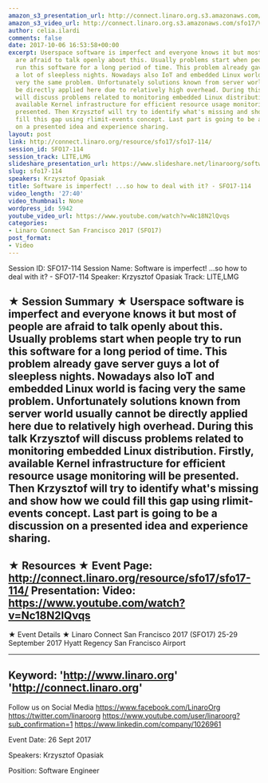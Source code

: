 ```yaml
---
amazon_s3_presentation_url: http://connect.linaro.org.s3.amazonaws.com/sfo17/Presentations/SFO17-114%20Software%20Is%20Imperfect.pdf
amazon_s3_video_url: http://connect.linaro.org.s3.amazonaws.com/sfo17/Videos/SFO17-114%20-%20Software%20is%20imperfect%21%20...so%20how%20to%20deal%20with%20it.mp4
author: celia.ilardi
comments: false
date: 2017-10-06 16:53:58+00:00
excerpt: Userspace software is imperfect and everyone knows it but most of people
  are afraid to talk openly about this. Usually problems start when people try to
  run this software for a long period of time. This problem already gave server guys
  a lot of sleepless nights. Nowadays also IoT and embedded Linux world is facing
  very the same problem. Unfortunately solutions known from server world usually cannot
  be directly applied here due to relatively high overhead. During this talk Krzysztof
  will discuss problems related to monitoring embedded Linux distribution. Firstly,
  available Kernel infrastructure for efficient resource usage monitoring will be
  presented. Then Krzysztof will try to identify what's missing and show how we could
  fill this gap using rlimit-events concept. Last part is going to be a discussion
  on a presented idea and experience sharing.
layout: post
link: http://connect.linaro.org/resource/sfo17/sfo17-114/
session_id: SFO17-114
session_track: LITE,LMG
slideshare_presentation_url: https://www.slideshare.net/linaroorg/software-is-imperfect-so-how-to-deal-with-it-sfo17114
slug: sfo17-114
speakers: Krzysztof Opasiak
title: Software is imperfect! ...so how to deal with it? - SFO17-114
video_length: '27:40'
video_thumbnail: None
wordpress_id: 5942
youtube_video_url: https://www.youtube.com/watch?v=Nc18N2lQvqs
categories:
- Linaro Connect San Francisco 2017 (SFO17)
post_format:
- Video
---
```


Session ID: SFO17-114
Session Name: Software is imperfect! ...so how to deal with it? - SFO17-114
Speaker: Krzysztof Opasiak
Track: LITE,LMG

★ Session Summary ★
Userspace software is imperfect and everyone knows it but most of people are afraid to talk openly about this. Usually problems start when people try to run this software for a long period of time. This problem already gave server guys a lot of sleepless nights. Nowadays also IoT and embedded Linux world is facing very the same problem. Unfortunately solutions known from server world usually cannot be directly applied here due to relatively high overhead. During this talk Krzysztof will discuss problems related to monitoring embedded Linux distribution. Firstly, available Kernel infrastructure for efficient resource usage monitoring will be presented. Then Krzysztof will try to identify what's missing and show how we could fill this gap using rlimit-events concept. Last part is going to be a discussion on a presented idea and experience sharing.
---------------------------------------------------
★ Resources ★
Event Page: http://connect.linaro.org/resource/sfo17/sfo17-114/
Presentation:
Video: https://www.youtube.com/watch?v=Nc18N2lQvqs
---------------------------------------------------

★ Event Details ★
Linaro Connect San Francisco 2017 (SFO17)
25-29 September 2017
Hyatt Regency San Francisco Airport

---------------------------------------------------
Keyword:
'http://www.linaro.org'
'http://connect.linaro.org'
---------------------------------------------------
Follow us on Social Media
https://www.facebook.com/LinaroOrg
https://twitter.com/linaroorg
https://www.youtube.com/user/linaroorg?sub_confirmation=1
https://www.linkedin.com/company/1026961

Event Date: 26 Sept 2017

Speakers: Krzysztof Opasiak

Position: Software Engineer

